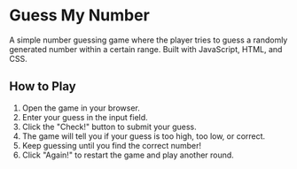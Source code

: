 # Guess My Number

A simple number guessing game where the player tries to guess a randomly generated number within a certain range. Built with JavaScript, HTML, and CSS.

## How to Play

1. Open the game in your browser.
2. Enter your guess in the input field.
3. Click the "Check!" button to submit your guess.
4. The game will tell you if your guess is too high, too low, or correct.
5. Keep guessing until you find the correct number!
6. Click "Again!" to restart the game and play another round.
